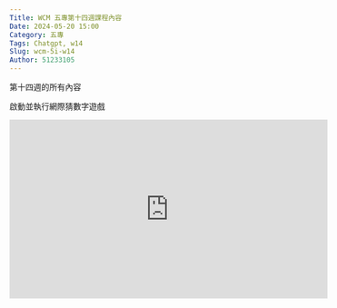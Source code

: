 ```yaml
---
Title: WCM 五專第十四週課程內容
Date: 2024-05-20 15:00
Category: 五專
Tags: Chatgpt, w14
Slug: wcm-5i-w14
Author: 51233105
---
```


第十四週的所有內容

<!-- PELICAN_END_SUMMARY -->

啟動並執行網際猜數字遊戲

<iframe width="560" height="315" src="https://www.youtube.com/embed/txEdPwxCuLM?si=Fjy7Tb5epfNob7A5" title="YouTube video player" frameborder="0" allow="accelerometer; autoplay; clipboard-write; encrypted-media; gyroscope; picture-in-picture; web-share" referrerpolicy="strict-origin-when-cross-origin" allowfullscreen></iframe>

